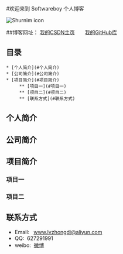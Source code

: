 
#欢迎来到 Softwareboy 个人博客

![Shurnim icon](https://timgsa.baidu.com/timg?image&quality=80&size=b9999_10000&sec=1487610892056&di=01f6902530ce9985ec9f5c0a7770e764&imgtype=0&src=http%3A%2F%2Fwww.sinaimg.cn%2Fgm%2Fsinagames%2FMMFT%2Fimage%2Fmmft12%2F19.jpg)



##博客网址：
 [我的CSDN主页](http://blog.csdn.net/lvzhongdi) &nbsp; &nbsp; &nbsp; [我的GitHub库](www.softwareboy.com.cn)

 ## 目录  
    * [个人简介](#个人简介)  
    * [公司简介](#公司简介)  
    * [项目简介](#项目简介)  
         ** [项目一](#项目一)  
         ** [项目二](#项目二)   
         ** [联系方式](#联系方式)  
  
<a name="个人简介"></a>  
## 个人简介 
<a name="公司简介"></a>  
## 公司简介  
<a name="项目简介"></a>  
## 项目简介 
<a name="项目一"></a>  
### 项目一 
<a name="项目二"></a>  
 ### 项目二 

<a name="联系方式"></a>  
## 联系方式  
 
* Email:&nbsp;&nbsp; <www.lvzhongdi@aliyun.com>  
* QQ:&nbsp;&nbsp;627291991  
* weibo:&nbsp;&nbsp;[微博](http://weibo.com/lzd920206?is_all=1)  
   
